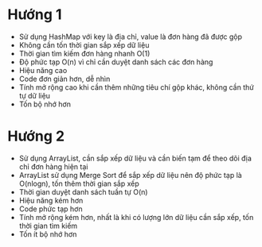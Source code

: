 # Hướng 1
- Sử dụng HashMap với key là địa chỉ, value là đơn hàng đã được gộp
- Không cần tốn thời gian sắp xếp dữ liệu
- Thời gian tìm kiếm đơn hàng nhanh O(1)
- Độ phức tạp O(n) vì chỉ cần duyệt danh sách các đơn hàng
- Hiệu năng cao
- Code đơn giản hơn, dễ nhìn
- Tính mở rộng cao khi cần thêm những tiêu chí gộp khác, không cần thứ tự dữ liệu
- Tốn bộ nhớ hơn
# Hướng 2
- Sử dụng ArrayList, cần sắp xếp dữ liệu và cần biến tạm để theo dõi địa chỉ đơn hàng hiện tại
- ArrayList sử dụng Merge Sort để sắp xếp dữ liệu nên độ phức tạp là O(nlogn), tốn thêm thời gian sắp xếp
- Thời gian duyệt danh sách tuần tự O(n)
- Hiệu năng kém hơn
- Code phức tạp hơn
- Tính mở rộng kém hơn, nhất là khi có lượng lớn dữ liệu cần sắp xếp, tốn thời gian tìm kiếm
- Tốn ít bộ nhớ hơn
